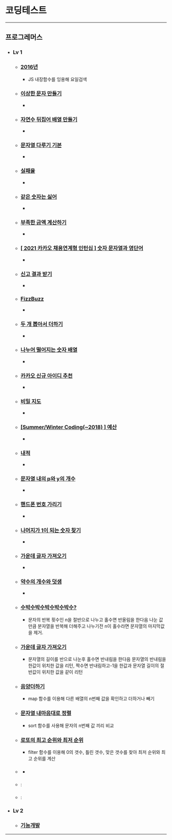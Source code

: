 # 코딩테스트

---
## 프로그레머스
+ ### Lv 1
  + ### [2016년](src/components/programmers/dayOfTheWeek.jsx) 
    + JS 내장함수를 잉용해 요일검색
  + ### [이상한 문자 만들기](src/components/programmers/weirdLetters.jsx)
    + 
  + ### [자연수 뒤집어 배열 만들기](src/components/programmers/numberOfArray.jsx)
    + 
  + ### [문자열 다루기 기본](src/components/programmers/string.jsx)
    + 
  + ### [실패율](src/components/programmers/failureRate.jsx)
    + 
  + ### [같은 숫자는 싫어](src/components/programmers/sameNumber.jsx)
    + 
  + ### [부족한 금액 계산하기](src/components/programmers/insufficient.jsx)
    + 
  + ### [[ 2021 카카오 채용연계형 인턴십 ] 숫자 문자열과 영단어](src/components/programmers/numStrEn.jsx)
    + 
  + ### [신고 결과 받기](src/components/programmers/userReports.jsx)
    + 
  + ### [FizzBuzz](src/components/programmers/fizz.jsx)
    + 
  + ### [두 개 뽑아서 더하기](src/components/programmers/dayOfTheWeek.jsx)
    + 
  + ### [나누어 떨어지는 숫자 배열](src/components/programmers/arrDivision.jsx)
    + 
  + ### [카카오 신규 아이디 추천](src/components/programmers/idSuggestion.jsx)
    + 
  + ### [비밀 지도](src/components/programmers/secretMap.jsx)
    + 
  + ### [[Summer/Winter Coding(~2018) ] 예산](src/components/programmers/budget.jsx)
    + 
  + ### [내적](src/components/programmers/dotProduct.jsx)
    + 
  + ### [문자열 내의 p와 y의 개수](src/components/programmers/numberOfCharacters.jsx)
    + 
  + ### [핸드폰 번호 가리기](src/components/programmers/hideCellPhoneNum.jsx)
    + 
  + ### [나머지가 1이 되는 숫자 찾기](src/components/programmers/findTheRemainder.jsx)
    + 
  + ### [가운데 글자 가져오기](src/components/programmers/middleLetter.jsx)
    + 
  + ### [약수의 개수와 덧샘](src/components/programmers/numberAndAdditionOfFactors.jsx)
    +
  + ### [수박수박수박수박수박수?](src/components/programmers/stringRepetition.jsx)
    + 문자의 반복 횟수인 n을 절반으로 나누고 홀수면 반올림을 한다음 나눈 값 만큼 분자열을 반복해 더해주고 나누기전 n이 홀수라면 문자열의 마지막값을 제거.  
  + ### [가운데 글자 가져오기](src/components/programmers/middleLetter.jsx)
    + 문자열의 길이를 반으로 나눈후 홀수면 반내림을 한다음 문자열의 반내림을 한값이 위치한 값을 리턴, 짝수면 반내림하고-1을 한값과 문자열 길이의 절반값이 위치한 값을 같이 리턴
  + ### [음양더하기](src/components/programmers/addYinAndYang.jsx)
    + map 함수를 이용해 다른 배열의 n번째 값을 확인하고 더하거나 빼기 
  + ### [문자열 내마음대로 정렬](src/components/programmers/sortingStringsMyOwnWay.jsx)
    + sort 함수를 사용해 문자의 n번째 값 끼리 비교
  + ### [로또의 최고 순위와 최저 순위](src/components/programmers/lotteryRanking.jsx)
    + filter 함수를 이용해 0의 갯수, 틀린 갯수, 맞은 갯수를 찾아 최저 순위와 최고 순위를 계산
  + ### []()
    +
  + ### []()
    :
  + ### []()
    :
+ ### Lv 2
  + ### [기능개발](src/components/programmers/functionDevelopment.jsx)

--- 
